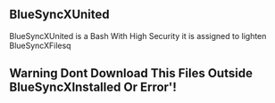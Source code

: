 ## BlueSyncXUnited
BlueSyncXUnited is a Bash With High Security it is assigned to lighten BlueSyncXFilesq

## Warning Dont Download This Files Outside BlueSyncXInstalled Or Error'!

